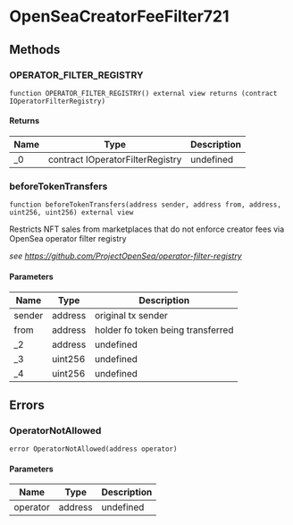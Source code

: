 # OpenSeaCreatorFeeFilter721









## Methods

### OPERATOR_FILTER_REGISTRY

```solidity
function OPERATOR_FILTER_REGISTRY() external view returns (contract IOperatorFilterRegistry)
```






#### Returns

| Name | Type | Description |
|---|---|---|
| _0 | contract IOperatorFilterRegistry | undefined |

### beforeTokenTransfers

```solidity
function beforeTokenTransfers(address sender, address from, address, uint256, uint256) external view
```

Restricts NFT sales from marketplaces that do not enforce creator fees via OpenSea operator filter registry

*see https://github.com/ProjectOpenSea/operator-filter-registry*

#### Parameters

| Name | Type | Description |
|---|---|---|
| sender | address | original tx sender |
| from | address | holder fo token being transferred |
| _2 | address | undefined |
| _3 | uint256 | undefined |
| _4 | uint256 | undefined |




## Errors

### OperatorNotAllowed

```solidity
error OperatorNotAllowed(address operator)
```





#### Parameters

| Name | Type | Description |
|---|---|---|
| operator | address | undefined |


